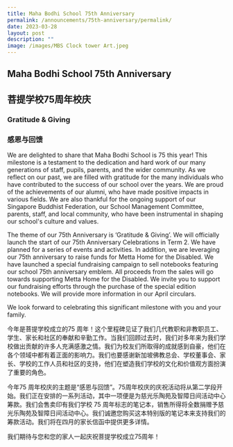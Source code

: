 ```yaml
---
title: Maha Bodhi School 75th Anniversary
permalink: /announcements/75th-anniversary/permalink/
date: 2023-03-28
layout: post
description: ""
image: /images/MBS Clock tower Art.jpeg
---
```


## Maha Bodhi School 75th Anniversary
## 菩提学校75周年校庆

### Gratitude & Giving

### 感恩与回馈

We are delighted to share that Maha Bodhi School is 75 this year! This milestone is a testament to the dedication and hard work of our many generations of staff, pupils, parents, and the wider community. As we reflect on our past, we are filled with gratitude for the many individuals who have contributed to the success of our school over the years. We are proud of the achievements of our alumni, who have made positive impacts in various fields. We are also thankful for the ongoing support of our Singapore Buddhist Federation, our School Management Committee, parents, staff, and local community, who have been instrumental in shaping our school's culture and values.

The theme of our 75th Anniversary is ‘Gratitude & Giving’. We will officially launch the start of our 75th Anniversary Celebrations in Term 2. We have planned for a series of events and activities. In addition, we are leveraging our 75th anniversary to raise funds for Metta Home for the Disabled. We have launched a special fundraising campaign to sell notebooks featuring our school 75th anniversary emblem. All proceeds from the sales will go towards supporting Metta Home for the Disabled. We invite you to support our fundraising efforts through the purchase of the special edition notebooks. We will provide more information in our April circulars.

We look forward to celebrating this significant milestone with you and your family.

今年是菩提学校成立的75 周年！这个里程碑见证了我们几代教职和非教职员工、学生、家长和社区的奉献和辛勤工作。当我们回顾过去时，我们对多年来为我们学校做出贡献的许多人充满感激之情。我们为校友们所取得的成就感到自豪，他们在各个领域中都有着正面的影响力。我们也要感谢新加坡佛教总会、学校董事会、家长、学校的工作人员和社区的支持，他们在塑造我们学校的文化和价值观方面扮演了重要的角色。

今年75 周年校庆的主题是“感恩与回馈”。75周年校庆的庆祝活动将从第二学段开始。我们正在安排的一系列活动，其中一项便是为慈光乐陶苑及智障日间活动中心筹款。我们会售卖印有我们学校 75 周年标志的笔记本，销售所得将全数捐赠予慈光乐陶苑及智障日间活动中心。我们诚邀您购买这本特别版的笔记本来支持我们的筹款活动。我们将在四月的家长信函中提供更多详情。

我们期待与您和您的家人一起庆祝菩提学校成立75周年！